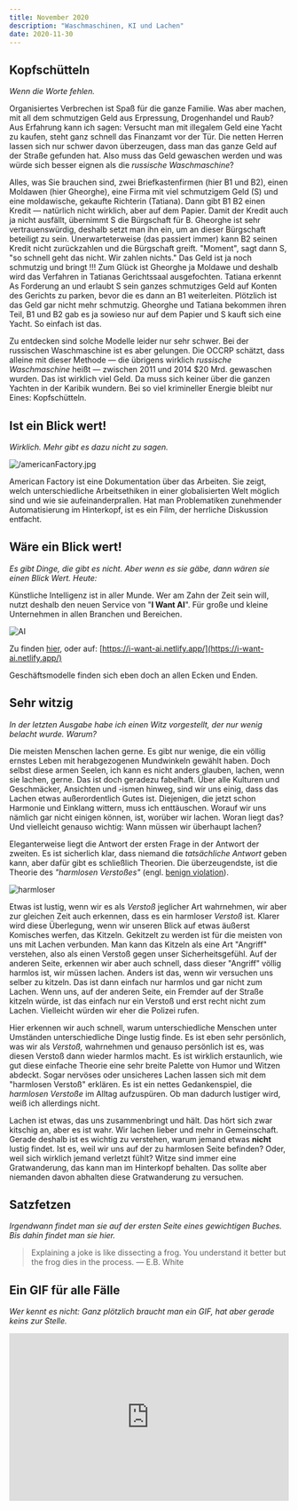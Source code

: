 ```yaml
---
title: November 2020
description: "Waschmaschinen, KI und Lachen"
date: 2020-11-30
---
```


## Kopfschütteln

_Wenn die Worte fehlen._

Organisiertes Verbrechen ist Spaß für die ganze Familie. Was aber machen, mit all dem schmutzigen Geld aus Erpressung, Drogenhandel und Raub? Aus Erfahrung kann ich sagen: Versucht man mit illegalem Geld eine Yacht zu kaufen, steht ganz schnell das Finanzamt vor der Tür. Die netten Herren lassen sich nur schwer davon überzeugen, dass man das ganze Geld auf der Straße gefunden hat. Also muss das Geld gewaschen werden und was würde sich besser eignen als die _russische Waschmaschine_?

Alles, was Sie brauchen sind, zwei Briefkastenfirmen (hier B1 und B2), einen Moldawen (hier Gheorghe), eine Firma mit viel schmutzigem Geld (S) und eine moldawische, gekaufte Richterin (Tatiana). Dann gibt B1 B2 einen Kredit — natürlich nicht wirklich, aber auf dem Papier. Damit der Kredit auch ja nicht ausfällt, übernimmt S die Bürgschaft für B. Gheorghe ist sehr vertrauenswürdig, deshalb setzt man ihn ein, um an dieser Bürgschaft beteiligt zu sein. Unerwarteterweise (das passiert immer) kann B2 seinen Kredit nicht zurückzahlen und die Bürgschaft greift. "Moment", sagt dann S, "so schnell geht das nicht. Wir zahlen nichts." Das Geld ist ja noch schmutzig und bringt !!! Zum Glück ist Gheorghe ja Moldawe und deshalb wird das Verfahren in Tatianas Gerichtssaal ausgefochten. Tatiana erkennt As Forderung an und erlaubt S sein ganzes schmutziges Geld auf Konten des Gerichts zu parken, bevor die es dann an B1 weiterleiten. Plötzlich ist das Geld gar nicht mehr schmutzig. Gheorghe und Tatiana bekommen ihren Teil, B1 und B2 gab es ja sowieso nur auf dem Papier und S kauft sich eine Yacht. So einfach ist das.

Zu entdecken sind solche Modelle leider nur sehr schwer. Bei der russischen Waschmaschine ist es aber gelungen. Die OCCRP schätzt, dass alleine mit dieser Methode — die übrigens wirklich _russische Waschmaschine_ heißt — zwischen 2011 und 2014 \$20 Mrd. gewaschen wurden. Das ist wirklich viel Geld. Da muss sich keiner über die ganzen Yachten in der Karibik wundern. Bei so viel krimineller Energie bleibt nur Eines: Kopfschütteln.

## Ist ein Blick wert!

_Wirklich. Mehr gibt es dazu nicht zu sagen._

![/americanFactory.jpg](./img/americanFactory.jpg)

American Factory ist eine Dokumentation über das Arbeiten. Sie zeigt, welch unterschiedliche Arbeitsethiken in einer globalisierten Welt möglich sind und wie sie aufeinanderprallen. Hat man Problematiken zunehmender Automatisierung im Hinterkopf, ist es ein Film, der herrliche Diskussion entfacht.

## Wäre ein Blick wert!

_Es gibt Dinge, die gibt es nicht. Aber wenn es sie gäbe, dann wären sie einen Blick Wert. Heute:_

Künstliche Intelligenz ist in aller Munde. Wer am Zahn der Zeit sein will, nutzt deshalb den neuen Service von "**I Want AI**". Für große und kleine Unternehmen in allen Branchen und Bereichen.

![AI](img/ai.png)

Zu finden [hier](https://i-want-ai.netlify.app/), oder auf: [https://i-want-ai.netlify.app/](https://i-want-ai.netlify.app/)

Geschäftsmodelle finden sich eben doch an allen Ecken und Enden.

## Sehr witzig

_In der letzten Ausgabe habe ich einen Witz vorgestellt, der nur wenig belacht wurde. Warum?_

Die meisten Menschen lachen gerne. Es gibt nur wenige, die ein völlig ernstes Leben mit herabgezogenen Mundwinkeln gewählt haben. Doch selbst diese armen Seelen, ich kann es nicht anders glauben, lachen, wenn sie lachen, gerne. Das ist doch geradezu fabelhaft. Über alle Kulturen und Geschmäcker, Ansichten und -ismen hinweg, sind wir uns einig, dass das Lachen etwas außerordentlich Gutes ist. Diejenigen, die jetzt schon Harmonie und Einklang wittern, muss ich enttäuschen. Worauf wir uns nämlich gar nicht einigen können, ist, worüber wir lachen. Woran liegt das? Und vielleicht genauso wichtig: Wann müssen wir überhaupt lachen?

Eleganterweise liegt die Antwort der ersten Frage in der Antwort der zweiten. Es ist sicherlich klar, dass niemand die _tatsächliche Antwort_ geben kann, aber dafür gibt es schließlich Theorien. Die überzeugendste, ist die Theorie des _"harmlosen Verstoßes"_ (engl. [benign violation](http://leeds-faculty.colorado.edu/mcgrawp/Benign_Violation_Theory.html)).

![harmloser](img/harmloserVersto.png)

Etwas ist lustig, wenn wir es als _Verstoß_ jeglicher Art wahrnehmen, wir aber zur gleichen Zeit auch erkennen, dass es ein harmloser _Verstoß_ ist. Klarer wird diese Überlegung, wenn wir unseren Blick auf etwas äußerst Komisches werfen, das Kitzeln. Gekitzelt zu werden ist für die meisten von uns mit Lachen verbunden. Man kann das Kitzeln als eine Art "Angriff" verstehen, also als einen Verstoß gegen unser Sicherheitsgefühl. Auf der anderen Seite, erkennen wir aber auch schnell, dass dieser "Angriff" völlig harmlos ist, wir müssen lachen. Anders ist das, wenn wir versuchen uns selber zu kitzeln. Das ist dann einfach nur harmlos und gar nicht zum Lachen. Wenn uns, auf der anderen Seite, ein Fremder auf der Straße kitzeln würde, ist das einfach nur ein Verstoß und erst recht nicht zum Lachen. Vielleicht würden wir eher die Polizei rufen.

Hier erkennen wir auch schnell, warum unterschiedliche Menschen unter Umständen unterschiedliche Dinge lustig finde. Es ist eben sehr persönlich, was wir als _Verstoß,_ wahrnehmen und genauso persönlich ist es, was diesen Verstoß dann wieder harmlos macht. Es ist wirklich erstaunlich, wie gut diese einfache Theorie eine sehr breite Palette von Humor und Witzen abdeckt. Sogar nervöses oder unsicheres Lachen lassen sich mit dem "harmlosen Verstoß" erklären. Es ist ein nettes Gedankenspiel, die _harmlosen Verstoße_ im Alltag aufzuspüren. Ob man dadurch lustiger wird, weiß ich allerdings nicht.

Lachen ist etwas, das uns zusammenbringt und hält. Das hört sich zwar kitschig an, aber es ist wahr. Wir lachen lieber und mehr in Gemeinschaft. Gerade deshalb ist es wichtig zu verstehen, warum jemand etwas **nicht** lustig findet. Ist es, weil wir uns auf der zu harmlosen Seite befinden? Oder, weil sich wirklich jemand verletzt fühlt? Witze sind immer eine Gratwanderung, das kann man im Hinterkopf behalten. Das sollte aber niemanden davon abhalten diese Gratwanderung zu versuchen.

## Satzfetzen

_Irgendwann findet man sie auf der ersten Seite eines gewichtigen Buches. Bis dahin findet man sie hier._

> Explaining a joke is like dissecting a frog. You understand it better but the frog dies in the process. — E.B. White

## Ein GIF für alle Fälle

_Wer kennt es nicht: Ganz plötzlich braucht man ein GIF, hat aber gerade keins zur Stelle._

<div style="width:100%;height:0;padding-bottom:60%;position:relative;"><iframe src="https://giphy.com/embed/FcFGtKKzKpWso" width="100%" height="100%" style="position:absolute" frameBorder="0" class="giphy-embed" allowFullScreen></iframe></div>

